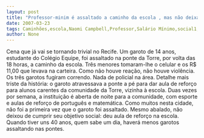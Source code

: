 ```yaml
---
layout: post
title: "Professor-minim é assaltado a caminho da escola , mas não deixa de dar aula de solidariedade social"
date: 2007-03-23
tags: Caminhões,escola,Naomi Campbell,Professor,Salário Mínimo,social1,solidariedade
author: None
---
```

Cena que já vai se tornando trivial no Recife.
Um garoto de 14 anos, estudante do Colégio Equipe, foi assaltado na ponte da Torre, por volta das 18 horas, a caminho da escola.
Três menores tomaram-lhe o celular e os R$ 11,00 que levava na carteira. Como não houve reação, não houve violência. Os três garotos fugiram correndo. Nada de policial na área.
Detalhe mais triste da história: o garoto atravessava a ponte a pé para dar aula de reforço para alunos carentes da comunidade da Torre, vizinha à escola. 
Duas vezes por semana, a instituição é aberta de noite para a comunidade, com esporte e aulas de reforço de português e matemática.
Como muitos nesta cidade, não foi a primeira vez que o garoto foi assaltado.
Mesmo abalado, não deixou de cumprir seu objetivo social: deu aula de reforço na escola. Quando tiver uns 40 anos, quem sabe um dia, haverá menos garotos assaltando nas pontes. 